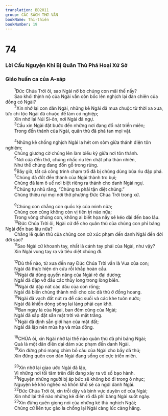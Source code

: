 ```yaml
---
translation: BD2011
group: CÁC SÁCH THƠ-VĂN
bookName: Thi-thiên 
bookNumber: 19
---
```


<div class="title"><h1>74</h1><h3>Lời Cầu Nguyện Khi Bị Quân Thù Phá Hoại Xứ Sở</h3><h3>Giáo huấn ca của A-sáp</h3></div>
<span class="verse thi_74_1">  <sup>1</sup>Ðức Chúa Trời ôi, sao Ngài nỡ bỏ chúng con mãi thế nầy?<br/>  Sao khói thịnh nộ của Ngài vẫn còn bốc lên nghịch lại đàn chiên của đồng cỏ Ngài?<br/></span>
<span class="verse thi_74_2">  <sup>2</sup>Xin nhớ lại con dân Ngài, những kẻ Ngài đã mua chuộc từ thời xa xưa, tức chi tộc Ngài đã chuộc để làm cơ nghiệp;<br/>  Xin nhớ lại Núi Si-ôn, nơi Ngài đã ngự.<br/></span>
<span class="verse thi_74_3">  <sup>3</sup>Cầu xin Ngài đặt bước đến những nơi đang đổ nát triền miên;<br/>  Trong đền thánh của Ngài, quân thù đã phá tan mọi vật.<br/><br/></span>
<span class="verse thi_74_4">  <sup>4</sup>Những kẻ chống nghịch Ngài la hét om sòm giữa thánh điện tôn nghiêm;<br/>  Chúng giương cờ chúng lên làm biểu kỳ giữa nơi tôn thánh.<br/></span>
<span class="verse thi_74_5">  <sup>5</sup>Nơi cửa đền thờ, chúng nhấc rìu lên chặt phá thản nhiên,<br/>  Như thể chúng đang đốn gỗ trong rừng.<br/></span>
<span class="verse thi_74_6">  <sup>6</sup>Bây giờ, tất cả công trình chạm trổ đã bị chúng dùng búa rìu đập phá.<br/></span>
<span class="verse thi_74_7">  <sup>7</sup>Chúng đã đốt đền thánh của Ngài thành tro bụi;<br/>  Chúng đã làm ô uế nơi biệt riêng ra thánh cho danh Ngài ngự.<br/></span>
<span class="verse thi_74_8">  <sup>8</sup>Chúng tự nhủ rằng, “Chúng ta phải tận diệt chúng.”<br/>  Chúng thiêu rụi mọi nơi thờ phượng Ðức Chúa Trời trong xứ.<br/><br/></span>
<span class="verse thi_74_9">  <sup>9</sup>Chúng con chẳng còn quốc kỳ của mình nữa;<br/>  Chúng con cũng không còn vị tiên tri nào nữa;<br/>  Trong vòng chúng con, không ai biết họa nầy sẽ kéo dài đến bao lâu.<br/></span>
<span class="verse thi_74_10">  <sup>10</sup>Ðức Chúa Trời ôi, Ngài cứ để cho quân thù của chúng con phỉ báng Ngài đến bao lâu nữa?<br/>  Chẳng lẽ quân thù của chúng con cứ xúc phạm đến danh Ngài đến đời đời sao?<br/></span>
<span class="verse thi_74_11">  <sup>11</sup>Sao Ngài cứ khoanh tay, nhất là cánh tay phải của Ngài, như vậy?<br/>  Xin Ngài vung tay ra và tiêu diệt chúng đi.<br/><br/></span>
<span class="verse thi_74_12">  <sup>12</sup>Dù thế nào, từ xưa đến nay Ðức Chúa Trời vẫn là Vua của con;<br/>  Ngài đã thực hiện ơn cứu rỗi khắp hoàn cầu.<br/></span>
<span class="verse thi_74_13">  <sup>13</sup>Ngài đã dùng quyền năng của Ngài rẽ đại dương;<br/>  Ngài đã đập vỡ đầu các thủy long trong lòng biển.<br/></span>
<span class="verse thi_74_14">  <sup>14</sup>Ngài đã đập nát các đầu của con rồng; <br/>  Ngài đã biến chúng thành mồi cho các dã thú ở đồng hoang.<br/></span>
<span class="verse thi_74_15">  <sup>15</sup>Ngài đã vạch đất nứt ra để các suối và các khe tuôn nước;<br/>  Ngài đã khiến dòng sông lai láng phải cạn khô.<br/></span>
<span class="verse thi_74_16">  <sup>16</sup>Ban ngày là của Ngài, ban đêm cũng của Ngài;<br/>  Ngài đã sắp đặt sẵn mặt trời và mặt trăng. <br/></span>
<span class="verse thi_74_17">  <sup>17</sup>Ngài đã định sẵn giới hạn của mặt đất;<br/>  Ngài đã lập nên mùa hạ và mùa đông.<br/><br/></span>
<span class="verse thi_74_18">  <sup>18</sup>CHÚA ôi, xin Ngài nhớ lại thể nào quân thù đã phỉ báng Ngài;<br/>  Quả là một dân điên dại dám xúc phạm đến danh Ngài.<br/></span>
<span class="verse thi_74_19">  <sup>19</sup>Xin đừng phó mạng chim bồ câu của Ngài cho bầy dã thú;<br/>  Xin đừng quên con dân Ngài đang sống cơ cực triền miên.<br/><br/></span>
<span class="verse thi_74_20">  <sup>20</sup>Xin nhớ lại giao ước Ngài đã lập,<br/>  Vì những nơi tối tăm trên đất đang xảy ra vô số bạo hành.<br/></span>
<span class="verse thi_74_21">  <sup>21</sup>Nguyện những người bị áp bức sẽ không bỏ đi trong ô nhục;<br/>  Nguyện kẻ khó nghèo và khốn khổ sẽ ca ngợi danh Ngài.<br/></span>
<span class="verse thi_74_22">  <sup>22</sup>Ðức Chúa Trời ôi, xin trỗi dậy và binh vực duyên cớ của Ngài;<br/>  Xin nhớ lại thể nào những kẻ điên rồ đã phỉ báng Ngài suốt ngày.<br/></span>
<span class="verse thi_74_23">  <sup>23</sup>Xin đừng quên giọng nói của những kẻ thù nghịch Ngài;<br/>  Chúng cứ liên tục gào la chống lại Ngài càng lúc càng hăng.<br/></span>
